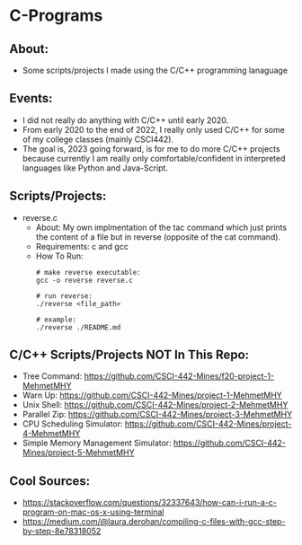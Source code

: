 # C-Programs

## About:
- Some scripts/projects I made using the C/C++ programming lanaguage

## Events:
- I did not really do anything with C/C++ until early 2020.
- From early 2020 to the end of 2022, I really only used C/C++ for some of my college classes (mainly CSCI442).
- The goal is, 2023 going forward, is for me to do more C/C++ projects because currently I am really only comfortable/confident in interpreted languages like Python and Java-Script.

## Scripts/Projects:
- reverse.c
    - About: My own implmentation of the tac command which just prints the content of a file but in reverse (opposite of the cat command).
    - Requirements: c and gcc
    - How To Run:
        ```
        # make reverse executable:
        gcc -o reverse reverse.c

        # run reverse:
        ./reverse <file_path>

        # example:
        ./reverse ./README.md
        ```

## C/C++ Scripts/Projects NOT In This Repo:
- Tree Command: https://github.com/CSCI-442-Mines/f20-project-1-MehmetMHY
- Warn Up: https://github.com/CSCI-442-Mines/project-1-MehmetMHY
- Unix Shell: https://github.com/CSCI-442-Mines/project-2-MehmetMHY
- Parallel Zip: https://github.com/CSCI-442-Mines/project-3-MehmetMHY
- CPU Scheduling Simulator: https://github.com/CSCI-442-Mines/project-4-MehmetMHY
- Simple Memory Management Simulator: https://github.com/CSCI-442-Mines/project-5-MehmetMHY

## Cool Sources:
- https://stackoverflow.com/questions/32337643/how-can-i-run-a-c-program-on-mac-os-x-using-terminal
- https://medium.com/@laura.derohan/compiling-c-files-with-gcc-step-by-step-8e78318052

